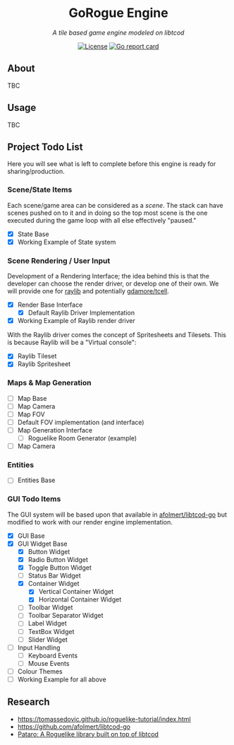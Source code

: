 <h1 align="center">GoRogue Engine</h1>
<p align="center"><em>A tile based game engine modeled on libtcod</em></p>

<p align="center">
  <a href="LICENSE"><img src="https://img.shields.io/github/license/go-rogue/engine.svg" alt="License"></a>
  <a href="https://goreportcard.com/report/github.com/go-rogue/engine"><img src="https://goreportcard.com/badge/github.com/go-rogue/engine" alt="Go report card"></a>
</p>

## About

TBC

## Usage

TBC

## Project Todo List

Here you will see what is left to complete before this engine is ready for sharing/production.

### Scene/State Items

Each scene/game area can be considered as a _scene_. The stack can have scenes pushed on to it and in doing so the top most scene is the one executed during the game loop with all else effectively "paused."

* [x] State Base
* [x] Working Example of State system

### Scene Rendering / User Input

Development of a Rendering Interface; the idea behind this is that the developer can choose the render driver, or develop one of their own. We will provide one for [raylib](https://www.raylib.com/) and potentially [gdamore/tcell](https://github.com/gdamore/tcell).

* [x] Render Base Interface
  * [x] Default Raylib Driver Implementation
* [x] Working Example of Raylib render driver

With the Raylib driver comes the concept of Spritesheets and Tilesets. This is because Raylib will be a "Virtual console":

* [x] Raylib Tileset
* [x] Raylib Spritesheet

### Maps & Map Generation

* [ ] Map Base
* [ ] Map Camera
* [ ] Map FOV
 * [ ] Default FOV implementation (and interface)
* [ ] Map Generation Interface
  * [ ] Roguelike Room Generator (example)
* [ ] Map Camera

### Entities

* [ ] Entities Base

### GUI Todo Items

The GUI system will be based upon that available in [afolmert/libtcod-go](https://github.com/afolmert/libtcod-go/blob/master/tcod/gui.go) but modified to work with our render engine implementation.

* [x] GUI Base
* [x] GUI Widget Base
  * [x] Button Widget
  * [x] Radio Button Widget
  * [x] Toggle Button Widget
  * [ ] Status Bar Widget
  * [x] Container Widget
    * [x] Vertical Container Widget
    * [x] Horizontal Container Widget
  * [ ] Toolbar Widget
  * [ ] Toolbar Separator Widget
  * [ ] Label Widget
  * [ ] TextBox Widget
  * [ ] Slider Widget
* [ ] Input Handling
  * [ ] Keyboard Events
  * [ ] Mouse Events
* [ ] Colour Themes
* [ ] Working Example for all above

## Research
- https://tomassedovic.github.io/roguelike-tutorial/index.html
- https://github.com/afolmert/libtcod-go
- [Pataro: A Roguelike library built on top of libtcod](https://github.com/SuperFola/pataro)